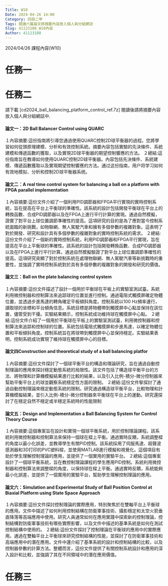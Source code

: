 ```yaml
---
Title: W10
Date: 2024-04-26 14:00
Category: 四設二甲
Tags: 閱讀六篇論文將摘要內容放入個人與分組網誌
Slug: 41123108_W10內容
Author: 41123108
---
```


2024/04/26 課程內容(W10)

<!-- PELICAN_END_SUMMARY -->

# 任務一

# 任務二
請下載 [cd2024_ball_balancing_platform_control_ref.7z] 閱讀後請將摘要內容放入個人與分組網誌中.

#### 論文一：2D Ball Balancer Control using QUARC
１內容摘要:這份指南將引導您通過使用QUARC控制2D球平衡器的過程。您將學習如何從頭原理建模、分析和有效控制系統。摘要內容包括實驗的先決條件、系統建模和傳遞函數的獲取，以及實現2D球平衡器的期望控制響應的方法。
２總結:這份指南旨在教導如何使用QUARC控制2D球平衡器。內容包括先決條件、系統建模、傳遞函數獲取以及實現期望控制響應的方法。通过这份指南，用户将学习如何有效地模拟、分析和控制2D球平衡器系统。
#### 論文二：A real time control system for balancing a ball on a platform with FPGA parallel implementation
１內容摘要:這份文件介紹了一個利用PID調節器和FPGA平行實現的實時控制系統，旨在提高在平台上平衡球的準確性。該系統的設計包括開發平衡球在平台上的轉換函數、合成PID調節器以及在FPGA上進行平行計算的實現。通過自然模擬，證實了對平台上球位置調節準確性的提高。這項研究的目的是為了應對當今控制系統面臨的新挑戰，如物聯網、無人駕駛汽車和擁有多個參數的複雜對象。這表明了對於開發、研究和設計具有多個參數的複雜對象的實時控制系統的需求。
２總結:這份文件介紹了一個新的實時控制系統，利用PID調節器和FPGA平行實現，旨在提高在平台上平衡球的準確性。該系統的設計包括開發轉換函數、合成PID調節器以及在FPGA上進行平行計算。通過自然模擬驗證了對平台上球位置調節準確性的提高。這項研究突顯了對於控制系統在處理物聯網、無人駕駛汽車等新挑戰時的重要性，並強調了實時控制系統對於具有多個參數的複雜對象的開發和研究的價值。
#### 論文三：Ball on the plate balancing control system
１內容摘要:這份文件描述了設計一個用於平衡球在平板上的實驗室測試臺。系統利用微控制器和控制算法來追踪球的位置並進行控制。通過電阻式觸摸屏確定物體位置，並透過步進馬達的轉角確定平板傾斜角度。控制系統以100 Hz頻率運行，讀取球的坐標和平台傾角信息。系統目標是將物體帶到觸摸屏中心點並保持在該位置，儘管受到干擾。实驗結果顯示，控制系統成功維持球在觸摸屏中心點。
２總結:這份文件介紹了一個用於平衡球在平板上的實驗室測試臺，利用微控制器和控制算法來追踪和控制球的位置。系統包括電阻式觸摸屏和步進馬達，以確定物體位置和平板傾斜角度。控制系統旨在將球帶到觸摸屏中心並保持穩定。实驗結果表明，控制系統成功實現了維持球在觸摸屏中心的目標。
#### 論文四Construction and theoretical study of a ball balancing platfor
１內容摘要:這份文件探討了一個球平衡平台的構造和理論研究，旨在通過自動控制理論的應用來探討穩定動態系統的局限性。該文件包括了構造球平衡平台的方法、將物理和計算機模擬結果進行比較的結果，以及引入比例-積分-微分控制器來幫助平衡平台上的球並觀察系統穩定性方面的限制。
２總結:這份文件掔探討了通過自動控制理論來穩定動態系統的限制。研究通過構造球平衡平台，比較物理和計算機模擬結果，並引入比例-積分-微分控制器來平衡球在平台上的運動。研究還探討了在穩定自然不穩定或半穩定系統時的性能限制
#### 論文五：Design and Implementation a Ball Balancing System for Control Theory Course
１內容摘要:這個專案旨在設計和實現一個球平衡系統，用於控制理論課程。該系統利用微控制器和控制算法來保持一個球在樑上平衡。通過實時反饋，系統調整樑的角度以最小化誤差，並教導學生有關PID控制。該系統採用了伺服馬達、超聲波感測器和3D打印的PVC塑料樑，並使用MATLAB進行模擬和視覺化。這個項目有助於學生理解控制理論的應用，並提供了一個實用的實驗平台。
２總結:這個專案設計了一個球平衡系統，旨在教控制理論課程的學生應用PID控制。系統利用微控制器和控制算法來調整樑的角度，以保持球在樑上平衡。通過實時反饋，系統能夠最小化誤差，並提供了一個實用的實驗平台，幫助學生理解控制理論的應用。
#### 論文六：Simulation and Experimental Study of Ball Position Control at Biaxial Platform using State Space Approach
１內容摘要:這份文件探討控制理論的實際應用，特別聚焦於在雙軸平台上平衡球的應用。文件中描述了如何利用控制結構在防衛軍事技術、攝影穩定和太空火箭垂直降落等高端應用中使用。研究人員通常如何在應用實踐中探索新的控制理論，控制結構對防衛軍事技術有哪些實際影響，以及文件中描述的基準系統是如何在測試控制結構中使用的。
２總結:這份文件探討了控制理論在平衡球的應用中的實際應用。通過在雙軸平台上平衡球來研究控制結構的性能，並探討了在防衛軍事技術和高端應用中的潛在應用。文件中還介紹了基準系統的設計和控制結構的比較，以及控制器參數的計算方法。整體而言，這份文件提供了有關控制系統設計和應用的深入設計和比較，並強調了其在不同領域中的潛在應用價值。

# 任務三